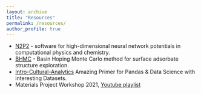 ```yaml
---
layout: archive
title: "Resources"
permalink: /resources/
author_profile: true
---
```


- [N2P2](https://compphysvienna.github.io/n2p2/) - software for high-dimensional neural network potentials in computational physics and chemistry.
- [BHMC](https://github.com/vsumaria/Pt_CO_steps_NNP/tree/main/bhmc) - Basin Hoping Monte Carlo method for surface adsorbate structure exploration.
- [Intro-Cultural-Analytics](https://github.com/melaniewalsh/Intro-Cultural-Analytics) Amazing Primer for Pandas & Data Science with interesting Datasets.
- Materials Project Workshop 2021, [Youtube playlist](https://youtube.com/playlist?list=PLTjFYVNE7LTi6kGvPAF7DDQYj0KDL-vQL)
